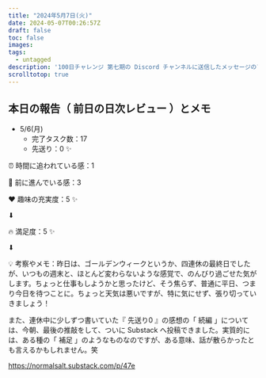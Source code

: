 ```yaml
---
title: "2024年5月7日(火)"
date: 2024-05-07T00:26:57Z
draft: false
toc: false
images:
tags: 
  - untagged
description: '100日チャレンジ 第七期の Discord チャンネルに送信したメッセージのアーカイブ'
scrolltotop: true
---
```


## 本日の報告（ 前日の日次レビュー ）とメモ

- 5/6(月)
  - 完了タスク数：17
  - 先送り：0 ✨

⏰ 時間に追われている感：1

💪 前に進んでいる感：3

❤️ 趣味の充実度：5 ✨

⬇︎

🔥 満足度：5 ✨

⬇︎

💡 考察やメモ：昨日は、ゴールデンウィークというか、四連休の最終日でしたが、いつもの週末と、ほとんど変わらないような感覚で、のんびり過ごせた気がします。ちょっと仕事もしようかと思ったけど、そう焦らず、普通に平日、つまり今日を待つことに。ちょっと天気は悪いですが、特に気にせず、張り切っていきましょう！

また、連休中に少しずつ書いていた『 先送り0 』の感想の「 続編 」については、今朝、最後の推敲をして、ついに Substack へ投稿できました。実質的には、ある種の「 補足 」のようなものなのですが、ある意味、話が散らかったとも言えるかもしれません。笑

https://normalsalt.substack.com/p/47e
